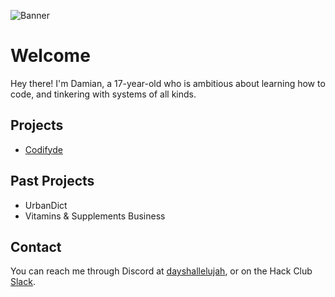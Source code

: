 ![Banner](https://github.com/P1xelC0da/P1xelC0da/assets/123631024/d3a2c08c-521b-42e8-9ee8-9f76c26f74a2)

# Welcome
Hey there! I'm Damian, a 17-year-old who is ambitious about learning how to code, and tinkering with systems of all kinds.

## Projects
- [Codifyde](https://codifyde.org/)

## Past Projects
- UrbanDict
- Vitamins & Supplements Business

## Contact
You can reach me through Discord at [dayshallelujah](https://discord.com/users/837492435473924106), or on the Hack Club [Slack](https://hackclub.slack.com).
